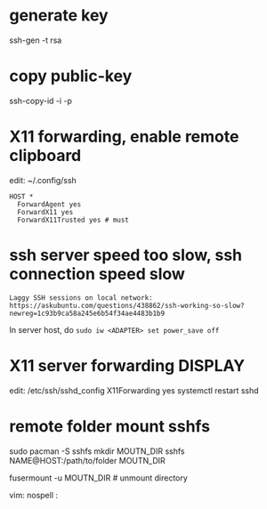 # generate key
ssh-gen -t rsa

# copy public-key
ssh-copy-id -i <my-public-key> -p <port> <Destination>


# X11 forwarding, enable remote clipboard
edit: ~/.config/ssh
```
HOST *
  ForwardAgent yes
  ForwardX11 yes
  ForwardX11Trusted yes # must
```

# ssh server speed too slow, ssh connection speed slow
    Laggy SSH sessions on local network: https://askubuntu.com/questions/438862/ssh-working-so-slow?newreg=1c93b9ca58a245e6b54f34ae4483b1b9
In server host, do
`sudo iw <ADAPTER> set power_save off`

# X11 server forwarding DISPLAY
edit: /etc/ssh/sshd_config
    X11Forwarding yes
systemctl restart sshd

# remote folder mount sshfs
sudo pacman -S sshfs
mkdir MOUTN_DIR
sshfs NAME@HOST:/path/to/folder MOUTN_DIR

fusermount -u MOUTN_DIR # unmount directory


vim: nospell :

